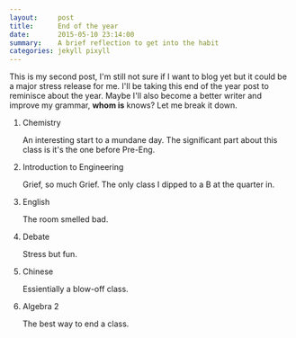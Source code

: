 ```yaml
---
layout:     post
title:      End of the year
date:       2015-05-10 23:14:00
summary:    A brief reflection to get into the habit
categories: jekyll pixyll
---
```


This is my second post, I'm still not sure if I want to blog yet but it could be a major stress
release for me. I'll be taking this end of the year post to reminisce about the year. Maybe I'll 
also become a better writer and improve my grammar, **whom is** knows? Let me break it down.

1. Chemistry

   An interesting start to a mundane day. The significant part about this class is it's the one before Pre-Eng.

2. Introduction to Engineering

   Grief, so much Grief. The only class I dipped to a B at the quarter in.

3. English

   The room smelled bad.

4. Debate

   Stress but fun.

5. Chinese

   Essientially a blow-off class.

6. Algebra 2

   The best way to end a class.